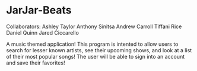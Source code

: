 # JarJar-Beats

Collaborators: 
Ashley Taylor 
Anthony Sinitsa 
Andrew Carroll 
Tiffani Rice 
Daniel Quinn 
Jared Ciccarello

A music themed application! This program is intented to allow users to search for lesser known artists, see their upcoming shows, and look at a list of their most popular songs! The user will be able to sign into an account and save their favorites!
